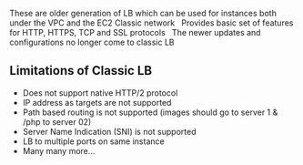 These are older generation of LB which can be used for instances both under the VPC and the EC2 Classic network
 
Provides basic set of features for HTTP, HTTPS, TCP and SSL protocols
 
The newer updates and configurations no longer come to classic LB

## Limitations of Classic LB

* Does not support native HTTP/2 protocol
* IP address as targets are not supported
* Path based routing is not supported (images should go to server 1 & /php to server 02)
* Server Name Indication (SNI) is not supported
* LB to multiple ports on same instance
* Many many more…
